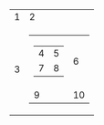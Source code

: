
<table>
		<tr>
			<td>1</td>
			<td>2</td>
		</tr>
		<tr>
			<td>3</td>
			<td>
				<table>
					<tr>
						<td>
							<table>
								<tr>
									<td>4</td>
									<td>5</td>
								</tr>
								<tr>
									<td>7</td>
									<td>8</td>
								</tr>
							</table>
						</td>
				   		<td>6</td>
					</tr>
					<tr>
						<td>9</td>
						<td>10</td>
					</tr>
				</table>
			</td>
		</tr>
</table>
